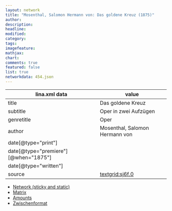 ```yaml
---
layout: network
title: "Mosenthal, Salomon Hermann von: Das goldene Kreuz (1875)"
author:
description:
headline:
modified:
category:
tags:
imagefeature: 
mathjax: 
chart: 
comments: true
featured: false
list: true
networkdata: 454.json
---
```

lina.xml data  | value
------------- | -------------
title|Das goldene Kreuz
subtitle|Oper in zwei Aufzügen
genretitle|Oper
author|Mosenthal, Salomon Hermann von
date[@type="print"]|
date[@type="premiere"][@when="1875"]|
date[@type="written"]|
source|[textgrid:sj6f.0](https://textgridlab.org/1.0/tgcrud-public/rest/textgrid:sj6f.0/data)



* [Network (sticky and static)](/linas/network454)
* [Matrix](/linas/matrix454)
* [Amounts](/linas/amount454)
* [Zwischenformat](/linas/lina454 )
